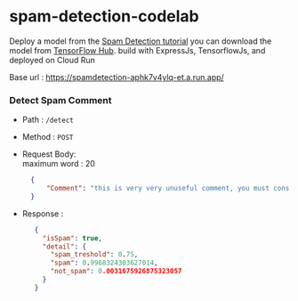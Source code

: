 # spam-detection-codelab
Deploy a model from the [Spam Detection tutorial](https://developers.google.com/learn/pathways/get-started-text-classification-web) you can download the 
model from [TensorFlow Hub](https://tfhub.dev/tensorflow/tfjs-model/tutorials/spam-detection/tfjs/1). build with ExpressJs, TensorflowJs, and deployed on Cloud Run



Base url : https://spamdetection-aphk7v4ylq-et.a.run.app/

### Detect Spam Comment

- Path : `/detect`
- Method : `POST`
- Request Body:
    <br>maximum word : 20 
    ```json
      {
          "Comment": "this is very very unuseful comment, you must consider it as spam",
      }
    ```

- Response :

   ```json
      {
        "isSpam": true,
        "detail": {
          "spam_treshold": 0.75,
          "spam": 0.9968324303627014,
          "not_spam": 0.0031675926875323057
        }
      }
    ```
    
